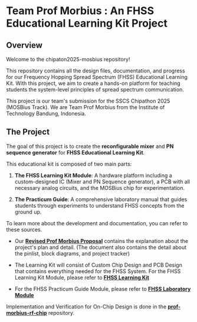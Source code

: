 # Team Prof Morbius : An FHSS Educational Learning Kit Project

## Overview

Welcome to the chipaton2025-mosbius repository!

This repository contains all the design files, documentation, and progress for our Frequency Hopping Spread Spectrum (FHSS) Educational Learning Kit. With this project, we aim to create a hands-on platform for teaching students the system-level principles of spread spectrum communication.

This project is our team's submission for the SSCS Chipathon 2025 (MOSBius Track). We are Team Prof Morbius from the Institute of Technology Bandung, Indonesia.

## The Project

The goal of this project is to create the **reconfigurable mixer** and **PN sequence generator** for **FHSS Educational Learning Kit**.

This educational kit is composed of two main parts:

1. **The FHSS Learning Kit Module**: A hardware platform including a custom-designed IC (Mixer and PN Sequence generator), a PCB with all necessary analog circuits, and the MOSBius chip for experimentation.

2. **The Practicum Guide**: A comprehensive laboratory manual that guides students through experiments to understand FHSS concepts from the ground up.

To learn more about the development and documentation, you can refer to these sources.

- Our [**Revised Prof Morbius Proposal**](https://drive.google.com/file/d/1uSmN1Kq2bPWWUJlL5vvVy811TZmL9LWt/view?usp=sharing) contains the explanation about the project's plan and detail. (The document also contains the detail about the pinlist, block diagrams, and project tracker)

- The Learning Kit will consist of Custom Chip Design and PCB Design that contains everything needed for the FHSS System. For the FHSS Learning Kit Module, please refer to [**FHSS Learning Kit**](./docs/system_architecture.md)

- For the FHSS Practicum Guide Module, please refer to [**FHSS Laboratory Module**](https://drive.google.com/file/d/1QCHJ8PP__YJWEzheR70c9E-Kh2Sm1mwg/view?usp=sharing)

Implementation and Verification for On-Chip Design is done in the [**prof-morbius-rf-chip**](https://github.com/orpheus016/prof-morbius-rf-chip) repository.
